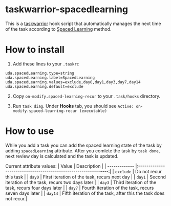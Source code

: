 # taskwarrior-spacedlearning
This is a [taskwarrior](https://taskwarrior.org/) hook script that automatically manages the next time of the task according to [Spaced Learning](https://www.oxfordlearning.com/what-is-spaced-practice/) method.

# How to install

1. Add these lines to your `.taskrc`

```
uda.spacedLearning.type=string
uda.spacedLearning.label=SpacedLearning
uda.spacedLearning.values=exclude,day0,day1,day3,day7,day14
uda.spacedLearning.default=exclude
```
2. Copy `on-modify.spaced-learning-recur` to your `.task/hooks` directory.

3. Run `task diag`. Under **Hooks** tab, you should see
`Active: on-modify.spaced-learning-recur (executable)`

# How to use

While you add a task you can add the spaced learning state of the task by adding `spacedLearning` attribute. After you comlete the task by `task done`, next review day is calculated and the task is updated.

Current attribute values:
| Value         | Description                                                     |
| ------------- |:---------------------------------------------------------------:|
| `exclude`     | Do not recur this task                                          |
| `day0`        | First iteration of the task, recurs next day                    |
| `day1`        | Second iteration of the task, recurs two days later             |
| `day3`        | Third iteration of the task, recurs four days later             |
| `day7`        | Fourth iteration of the task, recurs seven days later           |
| `day14`       | Fifth iteration of the task, after this the task does not recur.|

